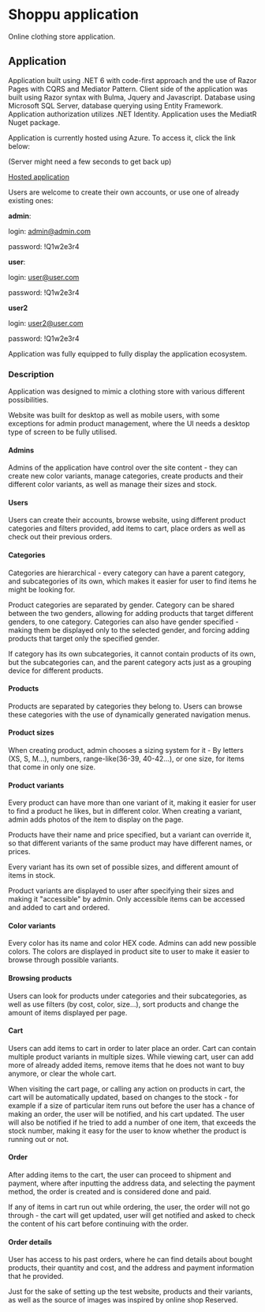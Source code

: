 
# Shoppu application
Online clothing store application.

## Application

Application built using .NET 6 with code-first approach and the use of Razor Pages with CQRS and Mediator Pattern. Client side of the application was built using Razor syntax with Bulma, Jquery and Javascript. Database using Microsoft SQL Server, database querying using Entity Framework. Application authorization utilizes .NET Identity.
Application uses the MediatR Nuget package.

Application is currently hosted using Azure. To access it, click the link below: 

(Server might need a few seconds to get back up)

[Hosted application](https://shoppu.azurewebsites.net/)

Users are welcome to create their own accounts, or use one of already existing ones:

**admin**: 

login: admin@admin.com 

password: !Q1w2e3r4

**user**: 

login: user@user.com

password: !Q1w2e3r4

**user2**

login: user2@user.com

password: !Q1w2e3r4

Application was fully equipped to fully display the application ecosystem.

### Description

Application was designed to mimic a clothing store with various different possibilities.

Website was built for desktop as well as mobile users, with some exceptions for admin product management, where the UI needs a desktop type of screen to be fully utilised.

#### Admins

Admins of the application have control over the site content - they can create new color variants, manage categories, create products and their different color variants, as well as manage their sizes and stock.

#### Users

Users can create their accounts, browse website, using different product categories and filters provided, add items to cart, place orders as well as check out their previous orders.

#### Categories

Categories are hierarchical - every category can have a parent category, and subcategories of its own, which makes it easier for user to find items he might be looking for.

Product categories are separated by gender. Category can be shared between the two genders, allowing for adding products that target different genders, to one category.
Categories can also have gender specified - making them be displayed only to the selected gender, and forcing adding products that target only the specified gender.

If category has its own subcategories, it cannot contain products of its own, but the subcategories can, and the parent category acts just as a grouping device for different products.

#### Products

Products are separated by categories they belong to. Users can browse these categories with the use of dynamically generated navigation menus.

#### Product sizes

When creating product, admin chooses a sizing system for it - By letters (XS, S, M...), numbers, range-like(36-39, 40-42...), or one size, for items that come in only one size.

#### Product variants

Every product can have more than one variant of it, making it easier for user to find a product he likes, but in different color.
When creating a variant, admin adds photos of the item to display on the page.

Products have their name and price specified, but a variant can override it, so that different variants of the same product may have different names, or prices.

Every variant has its own set of possible sizes, and different amount of items in stock.

Product variants are displayed to user after specifying their sizes and making it "accessible" by admin.
Only accessible items can be accessed and added to cart and ordered.

#### Color variants
Every color has its name and color HEX code. Admins can add new possible colors. The colors are displayed in product site to user to make it easier to browse through possible variants.

#### Browsing products
Users can look for products under categories and their subcategories, as well as use filters (by cost, color, size...), sort products and change the amount of items displayed per page.

#### Cart

Users can add items to cart in order to later place an order. Cart can contain multiple product variants in multiple sizes. While viewing cart, user can add more of already added items, remove items that he does not want to buy anymore, or clear the whole cart.

When visiting the cart page, or calling any action on products in cart, the cart will be automatically updated, based on changes to the stock - for example if a size of particular item runs out before the user has a chance of making an order, the user will be notified, and his cart updated. The user will also be notified if he tried to add a number of one item, that exceeds the stock number, making it easy for the user to know whether the product is running out or not.

#### Order

After adding items to the cart, the user can proceed to shipment and payment, where after inputting the address data, and selecting the payment method, the order is created and is considered done and paid.

If any of items in cart run out while ordering, the user, the order will not go through - the cart will get updated, user will get notified and asked to check the content of his cart before continuing with the order.

#### Order details

User has access to his past orders, where he can find details about bought products, their quantity and cost, and the address and payment information that he provided.


Just for the sake of setting up the test website, products and their variants, as well as the source of images was inspired by online shop Reserved.

